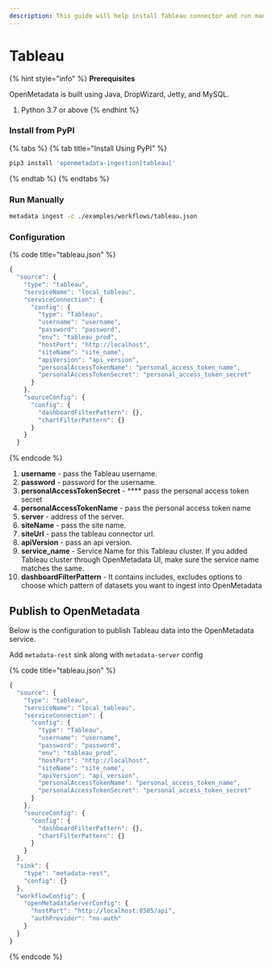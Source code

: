 ```yaml
---
description: This guide will help install Tableau connector and run manually
---
```


# Tableau

{% hint style="info" %}
**Prerequisites**

OpenMetadata is built using Java, DropWizard, Jetty, and MySQL.

1. Python 3.7 or above
{% endhint %}

### Install from PyPI

{% tabs %}
{% tab title="Install Using PyPI" %}
```bash
pip3 install 'openmetadata-ingestion[tableau]'
```
{% endtab %}
{% endtabs %}

### Run Manually

```bash
metadata ingest -c ./examples/workflows/tableau.json
```

### Configuration

{% code title="tableau.json" %}
```javascript
{
  "source": {
    "type": "tableau",
    "serviceName": "local_tableau",
    "serviceConnection": {
      "config": {
        "type": "Tableau",
        "username": "username",
        "password": "password",
        "env": "tableau_prod",
        "hostPort": "http://localhost",
        "siteName": "site_name",
        "apiVersion": "api_version",
        "personalAccessTokenName": "personal_access_token_name",
        "personalAccessTokenSecret": "personal_access_token_secret"
      }
    },
    "sourceConfig": {
      "config": {
        "dashboardFilterPattern": {},
        "chartFilterPattern": {}
      }
    }
  }
```
{% endcode %}

1. **username** - pass the Tableau username.
2. **password** - password for the username.
3. **personalAccessTokenSecret** - \*\*\*\* pass the personal access token secret
4. **personalAccessTokenName** - pass the personal access token name
5. **server** - address of the server.
6. **siteName** - pass the site name.
7. **siteUrl** - pass the tableau connector url.
8. **apiVersion** - pass an api version.
9. **service\_name** - Service Name for this Tableau cluster. If you added Tableau cluster through OpenMetadata UI, make sure the service name matches the same.
10. **dashboardFilterPattern** - It contains includes, excludes options to choose which pattern of datasets you want to ingest into OpenMetadata

## Publish to OpenMetadata

Below is the configuration to publish Tableau data into the OpenMetadata service.

Add `metadata-rest` sink along with `metadata-server` config

{% code title="tableau.json" %}
```javascript
{
  "source": {
    "type": "tableau",
    "serviceName": "local_tableau",
    "serviceConnection": {
      "config": {
        "type": "Tableau",
        "username": "username",
        "password": "password",
        "env": "tableau_prod",
        "hostPort": "http://localhost",
        "siteName": "site_name",
        "apiVersion": "api_version",
        "personalAccessTokenName": "personal_access_token_name",
        "personalAccessTokenSecret": "personal_access_token_secret"
      }
    },
    "sourceConfig": {
      "config": {
        "dashboardFilterPattern": {},
        "chartFilterPattern": {}
      }
    }
  },
  "sink": {
    "type": "metadata-rest",
    "config": {}
  },
  "workflowConfig": {
    "openMetadataServerConfig": {
      "hostPort": "http://localhost:8585/api",
      "authProvider": "no-auth"
    }
  }
}
```
{% endcode %}
